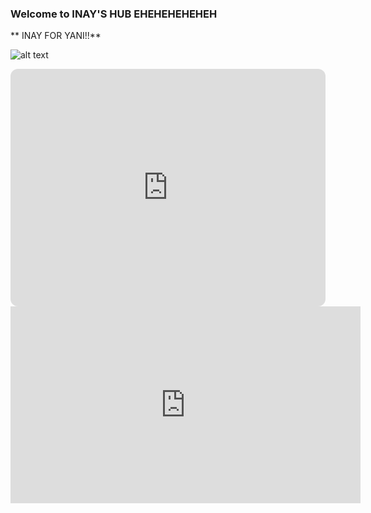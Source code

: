 ### Welcome to INAY'S HUB EHEHEHEHEHEH
** INAY FOR YANI!!**


![alt text](https://i.pinimg.com/736x/e4/8a/d0/e48ad068e40ebcbefa70d3cf558dfb4f.jpg)

<iframe style="border-radius:12px" src="https://open.spotify.com/embed/playlist/27V1pYwRTX5CWNENe6BppB?utm_source=generator" width="100%" height="380" frameBorder="0" allowfullscreen="" allow="autoplay; clipboard-write; encrypted-media; fullscreen; picture-in-picture" loading="lazy"></iframe>

<iframe width="560" height="315" src="https://www.youtube.com/embed/tGv7CUutzqU" title="YouTube video player" frameborder="0" allow="accelerometer; autoplay; clipboard-write; encrypted-media; gyroscope; picture-in-picture" allowfullscreen></iframe>
